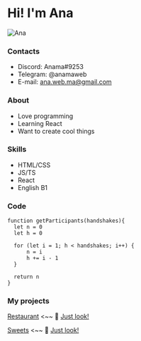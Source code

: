 # Hi! I'm Ana
![Ana](https://cdn.discordapp.com/attachments/652386576839475219/1083300712005517332/ava.jpg)

### Contacts
* Discord: Anama#9253
* Telegram: @anamaweb
* E-mail: <ana.web.ma@gmail.com>

### About
* Love programming
* Learning React
* Want to create cool things

### Skills
* HTML/CSS
* JS/TS
* React
* English B1

### Code
```
function getParticipants(handshakes){
  let n = 0
  let h = 0

  for (let i = 1; h < handshakes; i++) {
      n = i
      h += i - 1
  }

  return n 
}
```

### My projects
[Restaurant](https://github.com/Ana-Ma-Web/Restaurant) <~~ 👀 [Just look!](https://ana-ma-web.github.io/Restaurant/)

[Sweets](https://github.com/Ana-Ma-Web/Sweets) <~~ 👀 [Just look!](https://ana-ma-web.github.io/Sweets/)